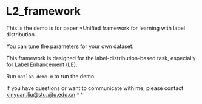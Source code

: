 # L2_framework

This is the demo is for paper *Unified framework for learning with label distribution.

You can tune the parameters for your own dataset.

This framework is designed for the label-distribution-based task, especially for Label Enhancement (LE).

Run `matlab demo.m` to run the demo.

If you have questions or want to communicate with me, please contact xinyuan.liu@stu.xjtu.edu.cn ^ ^
